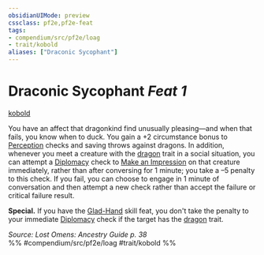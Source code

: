 ```yaml
---
obsidianUIMode: preview
cssclass: pf2e,pf2e-feat
tags:
- compendium/src/pf2e/loag
- trait/kobold
aliases: ["Draconic Sycophant"]
---
```

# Draconic Sycophant  *Feat 1*  
[kobold](../../Rules/traits/kobold-b1.md)  


You have an affect that dragonkind find unusually pleasing—and when that fails, you know when to duck. You gain a +2 circumstance bonus to [Perception](../skills.md#Perception) checks and saving throws against dragons. In addition, whenever you meet a creature with the [dragon](../../Rules/traits/dragon.md) trait in a social situation, you can attempt a [Diplomacy](../skills.md#Diplomacy) check to [Make an Impression](../../Rules/actions/make-an-impression.md) on that creature immediately, rather than after conversing for 1 minute; you take a –5 penalty to this check. If you fail, you can choose to engage in 1 minute of conversation and then attempt a new check rather than accept the failure or critical failure result.

**Special.** If you have the [Glad-Hand](glad-hand.md) skill feat, you don't take the penalty to your immediate [Diplomacy](../skills.md#Diplomacy) check if the target has the [dragon](../../Rules/traits/dragon.md) trait.

*Source: Lost Omens: Ancestry Guide p. 38*  
%% #compendium/src/pf2e/loag #trait/kobold %%